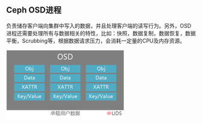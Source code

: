 ## Ceph OSD进程

负责储存客户端向集群中写入的数据，并且处理客户端的读写行为。另外，OSD进程还需要处理所有与数据相关的特性，比如：快照，数据复制，数据恢复，数据平衡，Scrubbing等，根据数据请求压力，会消耗一定量的CPU及内存资源。

![](/assets/osd_1.png)

